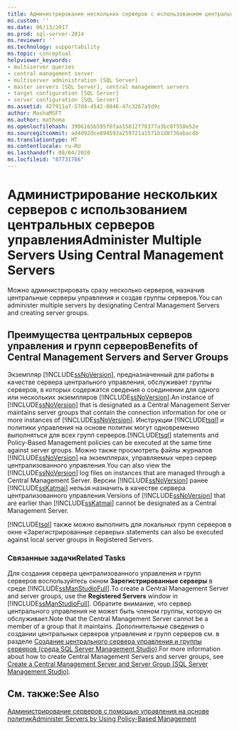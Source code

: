 ```yaml
---
title: Администрирование нескольких серверов с использованием центральных серверов управления | Документация Майкрософт
ms.custom: ''
ms.date: 06/13/2017
ms.prod: sql-server-2014
ms.reviewer: ''
ms.technology: supportability
ms.topic: conceptual
helpviewer_keywords:
- multiserver queries
- central management server
- multiserver administration [SQL Server]
- master servers [SQL Server], central management servers
- target configuration [SQL Server]
- server configuration [SQL Server]
ms.assetid: 427911a7-57d4-4542-8846-47c3267a5d9c
author: MashaMSFT
ms.author: mathoma
ms.openlocfilehash: 3906165b595f6faa15812f70377a3bc0f550e52e
ms.sourcegitcommit: ad4d92dce894592a259721a1571b1d8736abacdb
ms.translationtype: MT
ms.contentlocale: ru-RU
ms.lasthandoff: 08/04/2020
ms.locfileid: "87731766"
---
```

# <a name="administer-multiple-servers-using-central-management-servers"></a><span data-ttu-id="2809b-102">Администрирование нескольких серверов с использованием центральных серверов управления</span><span class="sxs-lookup"><span data-stu-id="2809b-102">Administer Multiple Servers Using Central Management Servers</span></span>
  <span data-ttu-id="2809b-103">Можно администрировать сразу несколько серверов, назначив центральные серверы управления и создав группы серверов.</span><span class="sxs-lookup"><span data-stu-id="2809b-103">You can administer multiple servers by designating Central Management Servers and creating server groups.</span></span>  
  
## <a name="benefits-of-central-management-servers-and-server-groups"></a><span data-ttu-id="2809b-104">Преимущества центральных серверов управления и групп серверов</span><span class="sxs-lookup"><span data-stu-id="2809b-104">Benefits of Central Management Servers and Server Groups</span></span>  
 <span data-ttu-id="2809b-105">Экземпляр [!INCLUDE[ssNoVersion](../includes/ssnoversion-md.md)], предназначенный для работы в качестве сервера центрального управления, обслуживает группы серверов, в которых содержатся сведения о соединении для одного или нескольких экземпляров [!INCLUDE[ssNoVersion](../includes/ssnoversion-md.md)].</span><span class="sxs-lookup"><span data-stu-id="2809b-105">An instance of [!INCLUDE[ssNoVersion](../includes/ssnoversion-md.md)] that is designated as a Central Management Server maintains server groups that contain the connection information for one or more instances of [!INCLUDE[ssNoVersion](../includes/ssnoversion-md.md)].</span></span> <span data-ttu-id="2809b-106">Инструкции [!INCLUDE[tsql](../includes/tsql-md.md)] и политики управления на основе политик могут одновременно выполняться для всех групп серверов.</span><span class="sxs-lookup"><span data-stu-id="2809b-106">[!INCLUDE[tsql](../includes/tsql-md.md)] statements and Policy-Based Management policies can be executed at the same time against server groups.</span></span> <span data-ttu-id="2809b-107">Можно также просмотреть файлы журналов [!INCLUDE[ssNoVersion](../includes/ssnoversion-md.md)] на экземплярах, управляемых через сервер централизованного управления.</span><span class="sxs-lookup"><span data-stu-id="2809b-107">You can also view the [!INCLUDE[ssNoVersion](../includes/ssnoversion-md.md)] log files on instances that are managed through a Central Management Server.</span></span> <span data-ttu-id="2809b-108">Версии [!INCLUDE[ssNoVersion](../includes/ssnoversion-md.md)] ранее [!INCLUDE[ssKatmai](../includes/sskatmai-md.md)] нельзя назначить в качестве сервера централизованного управления.</span><span class="sxs-lookup"><span data-stu-id="2809b-108">Versions of [!INCLUDE[ssNoVersion](../includes/ssnoversion-md.md)] that are earlier than [!INCLUDE[ssKatmai](../includes/sskatmai-md.md)] cannot be designated as a Central Management Server.</span></span>  
  
 [!INCLUDE[tsql](../includes/tsql-md.md)] <span data-ttu-id="2809b-109">также можно выполнить для локальных групп серверов в окне «Зарегистрированные серверы».</span><span class="sxs-lookup"><span data-stu-id="2809b-109">statements can also be executed against local server groups in Registered Servers.</span></span>  
  
### <a name="related-tasks"></a><span data-ttu-id="2809b-110">Связанные задачи</span><span class="sxs-lookup"><span data-stu-id="2809b-110">Related Tasks</span></span>  
 <span data-ttu-id="2809b-111">Для создания сервера централизованного управления и групп серверов воспользуйтесь окном **Зарегистрированные серверы** в среде [!INCLUDE[ssManStudioFull](../includes/ssmanstudiofull-md.md)].</span><span class="sxs-lookup"><span data-stu-id="2809b-111">To create a Central Management Server and server groups, use the **Registered Servers** window in [!INCLUDE[ssManStudioFull](../includes/ssmanstudiofull-md.md)].</span></span> <span data-ttu-id="2809b-112">Обратите внимание, что сервер центрального управления не может быть членом группы, которую он обслуживает.</span><span class="sxs-lookup"><span data-stu-id="2809b-112">Note that the Central Management Server cannot be a member of a group that it maintains.</span></span> <span data-ttu-id="2809b-113">Дополнительные сведения о создании центральных серверов управления и групп серверов см. в разделе [Создание центрального сервера управления и группы серверов (среда SQL Server Management Studio)](../ssms/register-servers/create-a-central-management-server-and-server-group.md).</span><span class="sxs-lookup"><span data-stu-id="2809b-113">For more information about how to create Central Management Servers and server groups, see [Create a Central Management Server and Server Group &#40;SQL Server Management Studio&#41;](../ssms/register-servers/create-a-central-management-server-and-server-group.md).</span></span>  
  
## <a name="see-also"></a><span data-ttu-id="2809b-114">См. также:</span><span class="sxs-lookup"><span data-stu-id="2809b-114">See Also</span></span>  
 [<span data-ttu-id="2809b-115">Администрирование серверов с помощью управления на основе политик</span><span class="sxs-lookup"><span data-stu-id="2809b-115">Administer Servers by Using Policy-Based Management</span></span>](policy-based-management/administer-servers-by-using-policy-based-management.md)  
  
  
